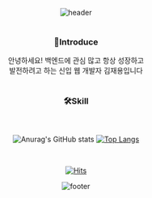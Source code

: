<div align="center">

  ![header](https://capsule-render.vercel.app/api?type=Slice&color=99ccff&height=150&section=header&text=Jaeyong%20Kim&fontSize=60&reversal=true)
  <br><br>
  
  ### :wave:Introduce
  안녕하세요! 백엔드에 관심 많고 항상 성장하고<br>
  발전하려고 하는 신입 웹 개발자 김재용입니다
  <br><br>
  ### 🛠Skill
  
  <br><br>
  ![Anurag's GitHub stats](https://github-readme-stats.vercel.app/api?username=JaeyongKim99&show_icons=true&bg_color=00000000)
  [![Top Langs](https://github-readme-stats.vercel.app/api/top-langs/?username=JaeyongKim99&layout=compact)](https://github.com/JaeyongKim99)
  
  <br>
  
  [![Hits](https://hits.seeyoufarm.com/api/count/incr/badge.svg?url=https%3A%2F%2Fgithub.com%2FJaeyongKim99&count_bg=%2399CCFF&title_bg=%234F4C4C&icon=&icon_color=%23E7E7E7&title=hits&edge_flat=false)](https://github.com/JaeyongKim99)
  
  ![footer](https://capsule-render.vercel.app/api?type=Slice&reversal=false&color=99ccff&height=150&section=footer&text=%2&fontSize=70)
</div>

